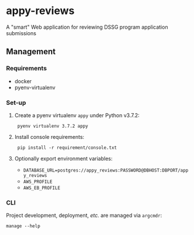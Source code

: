 # appy-reviews

A "smart" Web application for reviewing DSSG program application submissions

## Management

### Requirements

* docker
* pyenv-virtualenv

### Set-up

1. Create a pyenv virtualenv `appy` under Python v3.7.2:

        pyenv virtualenv 3.7.2 appy

1. Install console requirements:

        pip install -r requirement/console.txt

1. Optionally export environment variables:

    * `DATABASE_URL=postgres://appy_reviews:PASSWORD@DBHOST:DBPORT/appy_reviews`
    * `AWS_PROFILE`
    * `AWS_EB_PROFILE`

### CLI

Project development, deployment, _etc._ are managed via `argcmdr`:

    manage --help
